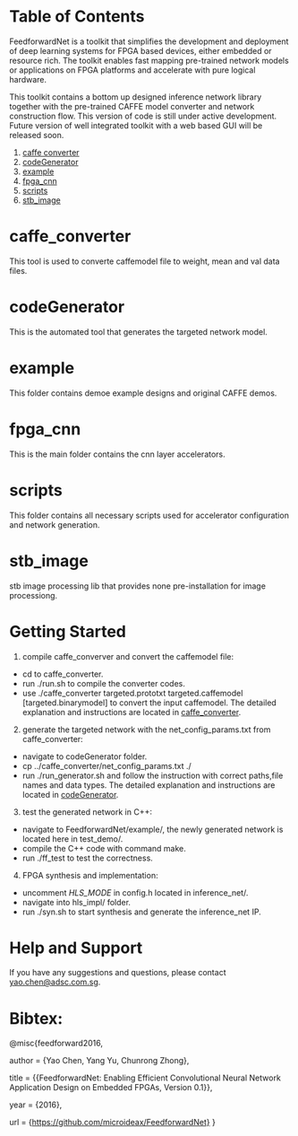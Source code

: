 <span style="display: inline-block;">

# Table of Contents

FeedforwardNet is a toolkit that simplifies the development and deployment of deep learning systems 
for FPGA based devices, either embedded or resource rich. 
The toolkit enables fast mapping pre-trained network models or applications on FPGA platforms and accelerate
with pure logical hardware.

This toolkit contains a bottom up designed inference network library together with the pre-trained CAFFE model
converter and network construction flow.
This version of code is still under active development.
Future version of well integrated toolkit with a web based GUI will be released soon.

1. [caffe converter](#caffeconverter)
2. [codeGenerator](#codegenerator)
3. [example](#exampledesigns)
4. [fpga\_cnn](#fpgacnn)
5. [scripts](#scripts)
6. [stb\_image](#stbimage)


<a name="caffeconverter"></a>
# caffe_converter
This tool is used to converte caffemodel file to weight, mean and val data files.

<a name="codegenerator"></a>
# codeGenerator
This is the automated tool that generates the targeted network model.

<a name="exampledesigns"></a>
# example   
This folder contains demoe example designs and original CAFFE demos.

<a name="fpgacnn"></a>
# fpga\_cnn  
This is the main folder contains the cnn layer accelerators.

<a name="scripts"></a>
# scripts
This folder contains all necessary scripts used for accelerator configuration and network generation.

<a name="stb\_image"></a>
# stb\_image 
stb image processing lib that provides none pre-installation for image processiong.


# Getting Started

1. compile caffe\_converver and convert the caffemodel file:
- cd to caffe_converter.
- run ./run.sh to compile the converter codes.
- use ./caffe_converter targeted.prototxt targeted.caffemodel [targeted.binarymodel] to convert the input caffemodel.
The detailed explanation and instructions are located in [caffe_converter](./caffe_converter).

2. generate the targeted network with the net_config_params.txt from caffe_converter:
- navigate to codeGenerator folder.
- cp ../caffe_converter/net_config_params.txt ./
- run ./run_generator.sh and follow the instruction with correct paths,file names and data types.
The detailed explanation and instructions are located in [codeGenerator](./codeGenerator).

3. test the generated network in C++:
- navigate to FeedforwardNet/example/, the newly generated network is located here in test_demo/.
- compile the C++ code with command make.
- run ./ff_test to test the correctness.

4. FPGA synthesis and implementation:
- uncomment _HLS_MODE_ in config.h located in inference_net/.
- navigate into hls_impl/ folder.
- run ./syn.sh to start synthesis and generate the inference_net IP.


# Help and Support
If you have any suggestions and questions, please contact yao.chen@adsc.com.sg.


# Bibtex:

@misc{feedforward2016,

  author = {Yao Chen, Yang Yu, Chunrong Zhong},

  title  = {{FeedforwardNet: Enabling Efficient Convolutional Neural Network Application Design on Embedded FPGAs, Version 0.1}},

  year   = {2016},

  url    = {https://github.com/microideax/FeedforwardNet}
}
